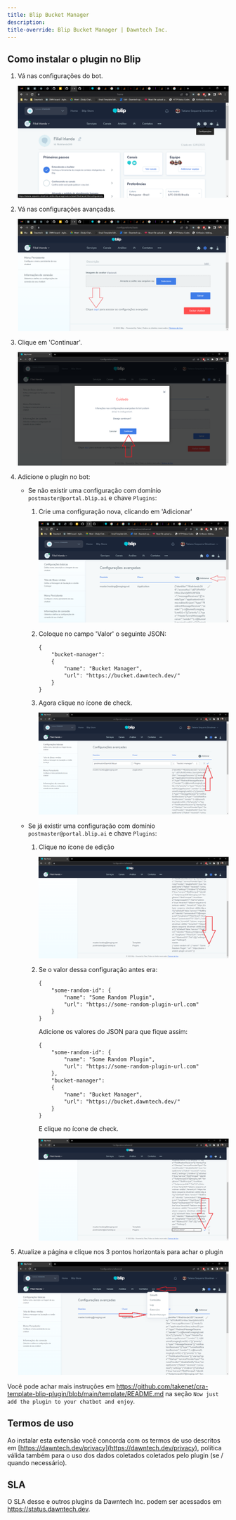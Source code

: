 ```yaml
---
title: Blip Bucket Manager
description: 
title-override: Blip Bucket Manager | Dawntech Inc.
---
```


## Como instalar o plugin no Blip

1. Vá nas configurações do bot.

    ![image](../images/pt/blip-bucket-viewer/home.png)

2. Vá nas configurações avançadas.

    ![image](../images/pt/blip-bucket-viewer/settings.png)

3. Clique em 'Continuar'.

    ![image](../images/pt/blip-bucket-viewer/continue_advanced_settings.png)

4. Adicione o plugin no bot:

    - Se não existir uma configuração com domínio `postmaster@portal.blip.ai` e chave `Plugins`:
       
        1. Crie uma configuração nova, clicando em 'Adicionar'
            
            ![image](../images/pt/blip-bucket-viewer/add_advanced_settings.png)
        
        2. Coloque no campo 'Valor' o seguinte JSON:
            ```
            {
                "bucket-manager": 
                {
                    "name": "Bucket Manager",
                    "url": "https://bucket.dawntech.dev/"
                }
            }
            ``` 

        3. Agora clique no ícone de check.

            ![image](../images/pt/blip-bucket-viewer/add_advanced_settings_2.png)
    
    - Se já existir uma configuração com domínio `postmaster@portal.blip.ai` e chave `Plugins`: 
      
        1. Clique no ícone de edição

            ![image](../images/pt/blip-bucket-viewer/edit_advanced_settings.png)

        2. Se o valor dessa configuração antes era:
            ```
            {
                "some-random-id": {
                    "name": "Some Random Plugin",
                    "url": "https://some-random-plugin-url.com"
                }
            }
            ``` 

            Adicione os valores do JSON para que fique assim:
            ```
            {
                "some-random-id": {
                    "name": "Some Random Plugin",
                    "url": "https://some-random-plugin-url.com"
                },
                "bucket-manager": 
                {
                    "name": "Bucket Manager",
                    "url": "https://bucket.dawntech.dev/"
                }
            }
            ```

            E clique no ícone de check.

            ![image](../images/pt/blip-bucket-viewer/edit_advanced_settings_2.png)

5. Atualize a página e clique nos 3 pontos horizontais para achar o plugin

    ![image](../images/pt/blip-bucket-viewer/3_dots.png)


Você pode achar mais instruções em <https://github.com/takenet/cra-template-blip-plugin/blob/main/template/README.md> na seção `Now just add the plugin to your chatbot and enjoy`.

## Termos de uso

Ao instalar esta extensão você concorda com os termos de uso descritos em [https://dawntech.dev/privacy](https://dawntech.dev/privacy), política válida também para o uso dos dados coletados coletados pelo plugin (se / quando necessário).

## SLA

O SLA desse e outros plugins da Dawntech Inc. podem ser acessados em <https://status.dawntech.dev>.